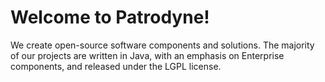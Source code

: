 Welcome to Patrodyne!
=====================

We create open-source software components and solutions. The majority of our projects are written in Java, with an emphasis on Enterprise components, and released under the LGPL license.
